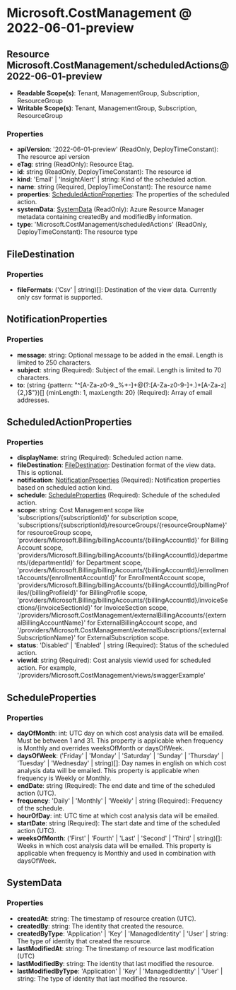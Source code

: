 # Microsoft.CostManagement @ 2022-06-01-preview

## Resource Microsoft.CostManagement/scheduledActions@2022-06-01-preview
* **Readable Scope(s)**: Tenant, ManagementGroup, Subscription, ResourceGroup
* **Writable Scope(s)**: Tenant, ManagementGroup, Subscription, ResourceGroup
### Properties
* **apiVersion**: '2022-06-01-preview' (ReadOnly, DeployTimeConstant): The resource api version
* **eTag**: string (ReadOnly): Resource Etag.
* **id**: string (ReadOnly, DeployTimeConstant): The resource id
* **kind**: 'Email' | 'InsightAlert' | string: Kind of the scheduled action.
* **name**: string (Required, DeployTimeConstant): The resource name
* **properties**: [ScheduledActionProperties](#scheduledactionproperties): The properties of the scheduled action.
* **systemData**: [SystemData](#systemdata) (ReadOnly): Azure Resource Manager metadata containing createdBy and modifiedBy information.
* **type**: 'Microsoft.CostManagement/scheduledActions' (ReadOnly, DeployTimeConstant): The resource type

## FileDestination
### Properties
* **fileFormats**: ('Csv' | string)[]: Destination of the view data. Currently only csv format is supported.

## NotificationProperties
### Properties
* **message**: string: Optional message to be added in the email. Length is limited to 250 characters.
* **subject**: string (Required): Subject of the email. Length is limited to 70 characters.
* **to**: (string {pattern: "^[A-Za-z0-9._%+-]+@(?:[A-Za-z0-9-]+\.)+[A-Za-z]{2,}$"})[] {minLength: 1, maxLength: 20} (Required): Array of email addresses.

## ScheduledActionProperties
### Properties
* **displayName**: string (Required): Scheduled action name.
* **fileDestination**: [FileDestination](#filedestination): Destination format of the view data. This is optional.
* **notification**: [NotificationProperties](#notificationproperties) (Required): Notification properties based on scheduled action kind.
* **schedule**: [ScheduleProperties](#scheduleproperties) (Required): Schedule of the scheduled action.
* **scope**: string: Cost Management scope like 'subscriptions/{subscriptionId}' for subscription scope, 'subscriptions/{subscriptionId}/resourceGroups/{resourceGroupName}' for resourceGroup scope, 'providers/Microsoft.Billing/billingAccounts/{billingAccountId}' for Billing Account scope, 'providers/Microsoft.Billing/billingAccounts/{billingAccountId}/departments/{departmentId}' for Department scope, 'providers/Microsoft.Billing/billingAccounts/{billingAccountId}/enrollmentAccounts/{enrollmentAccountId}' for EnrollmentAccount scope, 'providers/Microsoft.Billing/billingAccounts/{billingAccountId}/billingProfiles/{billingProfileId}' for BillingProfile scope, 'providers/Microsoft.Billing/billingAccounts/{billingAccountId}/invoiceSections/{invoiceSectionId}' for InvoiceSection scope, '/providers/Microsoft.CostManagement/externalBillingAccounts/{externalBillingAccountName}' for ExternalBillingAccount scope, and '/providers/Microsoft.CostManagement/externalSubscriptions/{externalSubscriptionName}' for ExternalSubscription scope.
* **status**: 'Disabled' | 'Enabled' | string (Required): Status of the scheduled action.
* **viewId**: string (Required): Cost analysis viewId used for scheduled action. For example, '/providers/Microsoft.CostManagement/views/swaggerExample'

## ScheduleProperties
### Properties
* **dayOfMonth**: int: UTC day on which cost analysis data will be emailed. Must be between 1 and 31. This property is applicable when frequency is Monthly and overrides weeksOfMonth or daysOfWeek.
* **daysOfWeek**: ('Friday' | 'Monday' | 'Saturday' | 'Sunday' | 'Thursday' | 'Tuesday' | 'Wednesday' | string)[]: Day names in english on which cost analysis data will be emailed. This property is applicable when frequency is Weekly or Monthly.
* **endDate**: string (Required): The end date and time of the scheduled action (UTC).
* **frequency**: 'Daily' | 'Monthly' | 'Weekly' | string (Required): Frequency of the schedule.
* **hourOfDay**: int: UTC time at which cost analysis data will be emailed.
* **startDate**: string (Required): The start date and time of the scheduled action (UTC).
* **weeksOfMonth**: ('First' | 'Fourth' | 'Last' | 'Second' | 'Third' | string)[]: Weeks in which cost analysis data will be emailed. This property is applicable when frequency is Monthly and used in combination with daysOfWeek.

## SystemData
### Properties
* **createdAt**: string: The timestamp of resource creation (UTC).
* **createdBy**: string: The identity that created the resource.
* **createdByType**: 'Application' | 'Key' | 'ManagedIdentity' | 'User' | string: The type of identity that created the resource.
* **lastModifiedAt**: string: The timestamp of resource last modification (UTC)
* **lastModifiedBy**: string: The identity that last modified the resource.
* **lastModifiedByType**: 'Application' | 'Key' | 'ManagedIdentity' | 'User' | string: The type of identity that last modified the resource.

